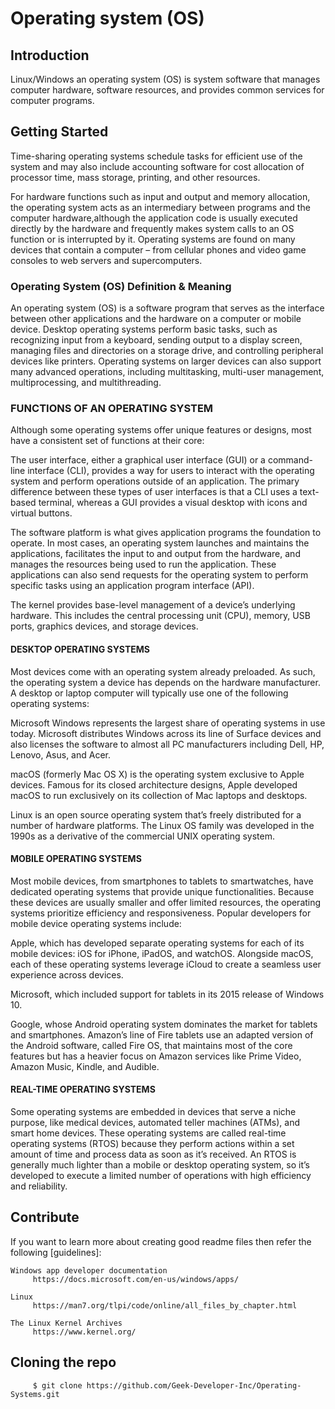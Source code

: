 # Operating system (OS)

## Introduction 

   Linux/Windows an operating system (OS) is system software that manages computer hardware, software resources, and provides common services for computer programs.

## Getting Started

   Time-sharing operating systems schedule tasks for efficient use of the system and may also include accounting software for cost allocation of processor time, mass storage, printing, and other resources.
    
   For hardware functions such as input and output and memory allocation, the operating system acts as an intermediary between programs and the computer hardware,although the application code is usually executed directly by the hardware and frequently makes system calls to an OS function or is interrupted by it. Operating systems are found on many devices that contain a computer – from cellular phones and video game consoles to web servers and supercomputers.

### Operating System (OS) Definition & Meaning

   An operating system (OS) is a software program that serves as the interface between other applications and the hardware on a computer or mobile device. Desktop operating systems perform basic tasks, such as recognizing input from a keyboard, sending output to a display screen, managing files and directories on a storage drive, and controlling peripheral devices like printers. Operating systems on larger devices can also support many advanced operations, including multitasking, multi-user management, multiprocessing, and multithreading.

### FUNCTIONS OF AN OPERATING SYSTEM

   Although some operating systems offer unique features or designs, most have a consistent set of functions at their core:
    
   The user interface, either a graphical user interface (GUI) or a command-line interface (CLI), provides a way for users to interact with the operating system and perform operations outside of an application. The primary difference between these types of user interfaces is that a CLI uses a text-based terminal, whereas a GUI provides a visual desktop with icons and virtual buttons.
    
   The software platform is what gives application programs the foundation to operate. In most cases, an operating system launches and maintains the applications, facilitates the input to and output from the hardware, and manages the resources being used to run the application. These applications can also send requests for the operating system to perform specific tasks using an application program interface (API).
    
   The kernel provides base-level management of a device’s underlying hardware. This includes the central processing unit (CPU), memory, USB ports, graphics devices, and storage devices.
    
#### DESKTOP OPERATING SYSTEMS

   Most devices come with an operating system already preloaded. As such, the operating system a device has depends on the hardware manufacturer. A desktop or laptop computer will typically use one of the following operating systems:
    
   Microsoft Windows represents the largest share of operating systems in use today. Microsoft distributes Windows across its line of Surface devices and also licenses the software to almost all PC manufacturers including Dell, HP, Lenovo, Asus, and Acer.
    
   macOS (formerly Mac OS X) is the operating system exclusive to Apple devices. Famous for its closed architecture designs, Apple developed macOS to run exclusively on its collection of Mac laptops and desktops.
    
   Linux is an open source operating system that’s freely distributed for a number of hardware platforms. The Linux OS family was developed in the 1990s as a derivative of the commercial UNIX operating system.
    
#### MOBILE OPERATING SYSTEMS

   Most mobile devices, from smartphones to tablets to smartwatches, have dedicated operating systems that provide unique functionalities. Because these devices are usually smaller and offer limited resources, the operating systems prioritize efficiency and responsiveness. Popular developers for mobile device operating systems include:
    
   Apple, which has developed separate operating systems for each of its mobile devices: iOS for iPhone, iPadOS, and watchOS. Alongside macOS, each of these operating systems leverage iCloud to create a seamless user experience across devices.
    
   Microsoft, which included support for tablets in its 2015 release of Windows 10.
    
   Google, whose Android operating system dominates the market for tablets and smartphones. Amazon’s line of Fire tablets use an adapted version of the Android software, called Fire OS, that maintains most of the core features but has a heavier focus on Amazon services like Prime Video, Amazon Music, Kindle, and Audible.

#### REAL-TIME OPERATING SYSTEMS

   Some operating systems are embedded in devices that serve a niche purpose, like medical devices, automated teller machines (ATMs), and smart home devices. These operating    systems are called real-time operating systems (RTOS) because they perform actions within a set amount of time and process data as soon as it’s received. An RTOS is generally much lighter than a mobile or desktop operating system, so it’s developed to execute a limited number of operations with high efficiency and reliability.

## Contribute

   If you want to learn more about creating good readme files then refer the following [guidelines]:
    
    Windows app developer documentation
         https://docs.microsoft.com/en-us/windows/apps/
        
    Linux 
         https://man7.org/tlpi/code/online/all_files_by_chapter.html
        
    The Linux Kernel Archives
         https://www.kernel.org/
        
## Cloning the repo
    
         $ git clone https://github.com/Geek-Developer-Inc/Operating-Systems.git
        
